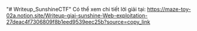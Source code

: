 "# Writeup_SunshineCTF" 
Có thể xem chi tiết lời giải tại: https://maze-toy-02a.notion.site/Writeup-giai-sunshine-Web-exploitation-27deac4f7306809f8b1eed9539eec25b?source=copy_link